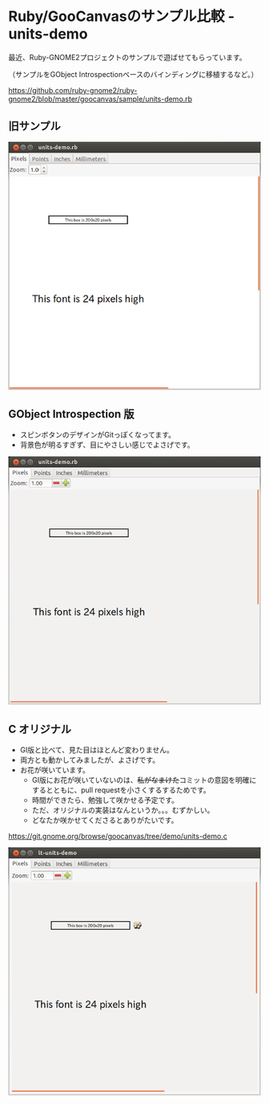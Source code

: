 # Ruby/GooCanvasのサンプル比較 - units-demo

最近、Ruby-GNOME2プロジェクトのサンプルで遊ばせてもらっています。

（サンプルをGObject Introspectionベースのバインディングに移植するなど。）

https://github.com/ruby-gnome2/ruby-gnome2/blob/master/goocanvas/sample/units-demo.rb

## 旧サンプル
![units-demo-old-20130328_01](/images/units-demo-old-20130328_01.png)

## GObject Introspection 版

* スピンボタンのデザインがGitっぽくなってます。
* 背景色が明るすぎず、目にやさしい感じでよさげです。 

![units-demo-gi-20130328_02](/images/units-demo-gi-20130328_02.png)

## C オリジナル

* GI版と比べて、見た目はほとんど変わりません。
* 両方とも動かしてみましたが、よさげです。
* お花が咲いています。
  * GI版にお花が咲いていないのは、<del>私がなまけた</del>コミットの意図を明確にするとともに、pull requestを小さくするするためです。
  * 時間ができたら、勉強して咲かせる予定です。
  * ただ、オリジナルの実装はなんというか。。。むずかしい。
  * どなたか咲かせてくださるとありがたいです。

https://git.gnome.org/browse/goocanvas/tree/demo/units-demo.c

![units-demo-c-20130328_03](/images/units-demo-c-20130328_03.png)
